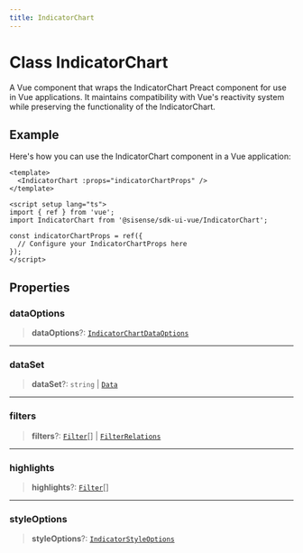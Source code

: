 ```yaml
---
title: IndicatorChart
---
```


# Class IndicatorChart

A Vue component that wraps the IndicatorChart Preact component for use in Vue applications.
It maintains compatibility with Vue's reactivity system while preserving the functionality of the IndicatorChart.

## Example

Here's how you can use the IndicatorChart component in a Vue application:
```vue
<template>
  <IndicatorChart :props="indicatorChartProps" />
</template>

<script setup lang="ts">
import { ref } from 'vue';
import IndicatorChart from '@sisense/sdk-ui-vue/IndicatorChart';

const indicatorChartProps = ref({
  // Configure your IndicatorChartProps here
});
</script>
```

## Properties

### dataOptions

> **dataOptions**?: [`IndicatorChartDataOptions`](../../sdk-ui/interfaces/interface.IndicatorChartDataOptions.md)

***

### dataSet

> **dataSet**?: `string` \| [`Data`](../../sdk-data/interfaces/interface.Data.md)

***

### filters

> **filters**?: [`Filter`](../../sdk-data/interfaces/interface.Filter.md)[] \| [`FilterRelations`](../../sdk-data/interfaces/interface.FilterRelations.md)

***

### highlights

> **highlights**?: [`Filter`](../../sdk-data/interfaces/interface.Filter.md)[]

***

### styleOptions

> **styleOptions**?: [`IndicatorStyleOptions`](../../sdk-ui/type-aliases/type-alias.IndicatorStyleOptions.md)
